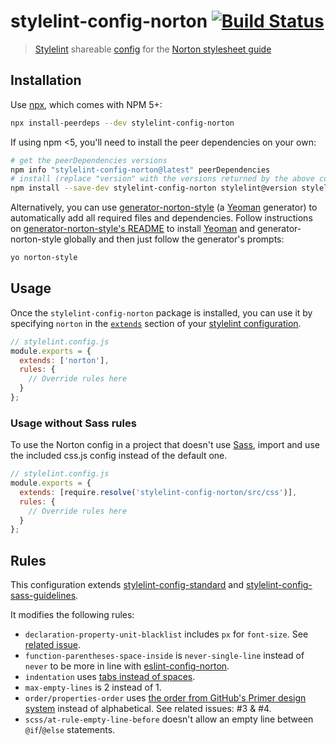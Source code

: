 # stylelint-config-norton [![Build Status][gitlab-ci-image]][gitlab-ci-url]

> [Stylelint](https://github.com/stylelint/stylelint) shareable [config](https://github.com/stylelint/stylelint/blob/master/docs/user-guide/configuration.md) for the [Norton stylesheet guide](https://gitlab.com/wwnorton/style)

## Installation

Use [npx](https://github.com/zkat/npx), which comes with NPM 5+:

```bash
npx install-peerdeps --dev stylelint-config-norton
```

If using npm <5, you'll need to install the peer dependencies on your own:

```bash
# get the peerDependencies versions
npm info "stylelint-config-norton@latest" peerDependencies
# install (replace "version" with the versions returned by the above command)
npm install --save-dev stylelint-config-norton stylelint@version stylelint-order@version stylelint-scss@version
```

Alternatively, you can use [generator-norton-style](https://gitlab.com/wwnorton/style/generator-norton-style) (a [Yeoman](http://yeoman.io/) generator) to automatically add all required files and dependencies. Follow instructions on [generator-norton-style's README](https://gitlab.com/wwnorton/style/generator-norton-style/blob/master/README.md) to install [Yeoman](http://yeoman.io/) and generator-norton-style globally and then just follow the generator's prompts:

```bash
yo norton-style
```

## Usage

Once the `stylelint-config-norton` package is installed, you can use it by specifying `norton` in the [`extends`](https://github.com/stylelint/stylelint/blob/master/docs/user-guide/configuration.md#extends) section of your [stylelint configuration](https://github.com/stylelint/stylelint/blob/master/docs/user-guide/configuration.md).

```js
// stylelint.config.js
module.exports = {
  extends: ['norton'],
  rules: {
    // Override rules here
  }
};
```

### Usage without Sass rules

To use the Norton config in a project that doesn't use [Sass](https://sass-lang.com/), import and use the included css.js config instead of the default one.

```js
// stylelint.config.js
module.exports = {
  extends: [require.resolve('stylelint-config-norton/src/css')],
  rules: {
    // Override rules here
  }
};
```

## Rules

This configuration extends [stylelint-config-standard](https://github.com/stylelint/stylelint-config-standard) and [stylelint-config-sass-guidelines](https://github.com/bjankord/stylelint-config-sass-guidelines).

It modifies the following rules:

* `declaration-property-unit-blacklist` includes `px` for `font-size`. See [related issue](https://gitlab.com/wwnorton/style/stylelint-config-norton/issues/1).
* `function-parentheses-space-inside` is `never-single-line` instead of `never` to be more in line with [eslint-config-norton](https://gitlab.com/wwnorton/style/eslint-config-norton).
* `indentation` uses [tabs instead of spaces](https://gitlab.com/wwnorton/style/guide/issues/1).
* `max-empty-lines` is 2 instead of 1.
* `order/properties-order` uses [the order from GitHub's Primer design system](https://github.com/primer/primer/blob/master/tools/stylelint-config-primer/index.js#L47-L217) instead of alphabetical. See related issues: #3 & #4.
* `scss/at-rule-empty-line-before` doesn't allow an empty line between `@if`/`@else` statements.

[gitlab-ci-image]: https://gitlab.com/wwnorton/style/stylelint-config-norton/badges/master/build.svg
[gitlab-ci-url]: https://gitlab.com/wwnorton/style/stylelint-config-norton/commits/master
[gitlab-coverage-image]: https://gitlab.com/wwnorton/style/stylelint-config-norton/badges/master/coverage.svg
[gitlab-coverage-url]: https://gitlab.com/wwnorton/style/stylelint-config-norton/pipelines
